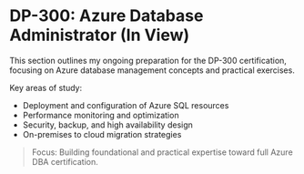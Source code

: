 # DP-300: Azure Database Administrator (In View)

This section outlines my ongoing preparation for the DP-300 certification, focusing on Azure database management concepts and practical exercises.

Key areas of study:  
- Deployment and configuration of Azure SQL resources  
- Performance monitoring and optimization  
- Security, backup, and high availability design  
- On-premises to cloud migration strategies  

> Focus: Building foundational and practical expertise toward full Azure DBA certification.
